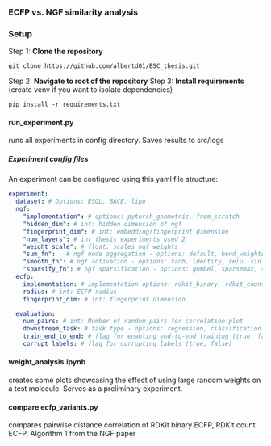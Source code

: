 ### ECFP vs. NGF similarity analysis
### Setup
Step 1: **Clone the repository**
```
git clone https://github.com/albertd01/BSC_thesis.git
```
Step 2: **Navigate to root of the repository**
Step 3: **Install requirements** (create venv if you want to isolate dependencies)
```
pip install -r requirements.txt
```
#### run_experiment.py
runs all experiments in config directory. Saves results to src/logs
##### Experiment config files
An experiment can be configured using this yaml file structure:
```yaml
experiment:
  dataset: # Options: ESOL, BACE, lipo
  ngf:
    "implementation": # options: pytorch_geometric, from_scratch
    "hidden_dim": # int: hidden dimension of ngf 
    "fingerprint_dim": # int: embedding/fingerprint dimension
    "num_layers": # int thesis experiments used 2
    "weight_scale": # float: scales ngf weights
    "sum_fn":   # ngf node aggregation - options: default, bond_weighted
    "smooth_fn": # ngf activation - options: tanh, identity, relu, sin
    "sparsify_fn": # ngf sparsification - options: gumbel, sparsemax, softmax
  ecfp:
    implementation: # implementation options: rdkit_binary, rdkit_count, algorithm1
    radius: # int: ECFP radius
    fingerprint_dim: # int: fingerprint dimension    

  evaluation:
    num_pairs: # int: Number of random pairs for correlation plot
    downstream_task: # task type - options: regression, classification
    train_end_to_end: # flag for enabling end-to-end training (true, false)    
    corrupt_labels: # flag for corrupting labels (true, false)         
```
#### weight_analysis.ipynb
creates some plots showcasing the effect of using large random weights on a test molecule. Serves as a preliminary experiment.
#### compare ecfp_variants.py
compares pairwise distance correlation of RDKit binary ECFP, RDKit count ECFP, Algorithm 1 from the NGF paper